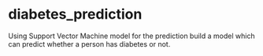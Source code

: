 # diabetes_prediction
Using Support Vector Machine model for the prediction build a model which can predict whether a person has diabetes or not.
